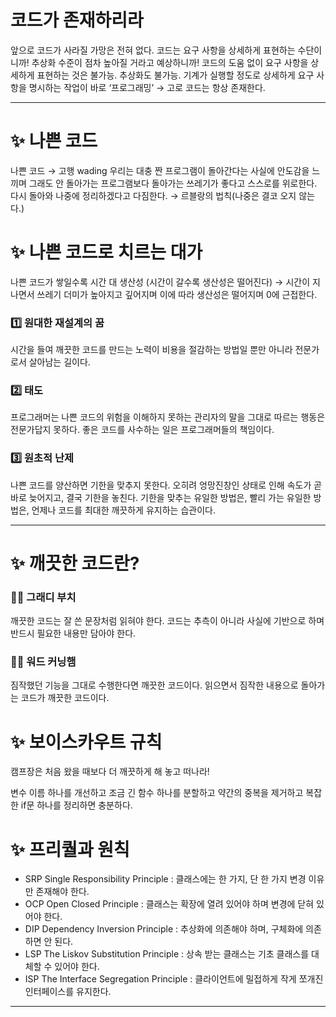 # 코드가 존재하리라
앞으로 코드가 사라질 가망은 전혀 없다.
코드는 요구 사항을 상세하게 표현하는 수단이니까!
추상화 수준이 점차 높아질 거라고 예상하니까!
코드의 도움 없이 요구 사항을 상세하게 표현하는 것은 불가능.
추상화도 불가능.
기계가 실행할 정도로 상세하게 요구 사항을 명시하는 작업이 바로 ‘프로그래밍’ → 고로 코드는 항상 존재한다.

---

# ✨ 나쁜 코드
나쁜 코드 → 고행 wading
우리는 대충 짠 프로그램이 돌아간다는 사실에 안도감을 느끼며 그래도 안 돌아가는 프로그램보다 돌아가는 쓰레기가 좋다고 스스로를 위로한다.
다시 돌아와 나중에 정리하겠다고 다짐한다.
→ 르블랑의 법칙(나중은 결코 오지 않는다.)

# ✨ 나쁜 코드로 치르는 대가
나쁜 코드가 쌓일수록 시간 대 생산성 (시간이 갈수록 생산성은 떨어진다)
→ 시간이 지나면서 쓰레기 더미가 높아지고 깊어지며 이에 따라 생산성은 떨어지며 0에 근접한다.

### 1️⃣ 원대한 재설계의 꿈
시간을 들여 깨끗한 코드를 만드는 노력이 비용을 절감하는 방법일 뿐만 아니라 전문가로서 살아남는 길이다.

### 2️⃣ 태도
프로그래머는 나쁜 코드의 위험을 이해하지 못하는 관리자의 말을 그대로 따르는 행동은 전문가답지 못하다.
좋은 코드를 사수하는 일은 프로그래머들의 책임이다.

### 3️⃣ 원초적 난제
나쁜 코드를 양산하면 기한을 맞추지 못한다.
오히려 엉망진창인 상태로 인해 속도가 곧바로 늦어지고, 결국 기한을 놓친다.
기한을 맞추는 유일한 방법은, 빨리 가는 유일한 방법은, 언제나 코드를 최대한 깨끗하게 유지하는 습관이다.

---

# ✨ 깨끗한 코드란?

### 👨‍💻 그래디 부치
깨끗한 코드는 잘 쓴 문장처럼 읽혀야 한다.
코드는 추측이 아니라 사실에 기반으로 하며 반드시 필요한 내용만 담아야 한다.

### 👨‍💻 워드 커닝햄
짐작했던 기능을 그대로 수행한다면 깨끗한 코드이다.
읽으면서 짐작한 내용으로 돌아가는 코드가 깨끗한 코드이다.

# ✨ 보이스카우트 규칙
캠프장은 처음 왔을 때보다 더 깨끗하게 해 놓고 떠나라!

변수 이름 하나를 개선하고 조금 긴 함수 하나를 분할하고 약간의 중복을 제거하고 복잡한 if문 하나를 정리하면 충분하다.

# ✨ 프리퀄과 원칙

* SRP Single Responsibility Principle : 클래스에는 한 가지, 단 한 가지 변경 이유만 존재해야 한다.
* OCP Open Closed Principle : 클래스는 확장에 열려 있어야 하며 변경에 닫혀 있어야 한다.
* DIP Dependency Inversion Principle : 추상화에 의존해야 하며, 구체화에 의존하면 안 된다.
* LSP The Liskov Substitution Principle : 상속 받는 클래스는 기초 클래스를 대체할 수 있어야 한다.
* ISP The Interface Segregation Principle : 클라이언트에 밀접하게 작게 쪼개진 인터페이스를 유지한다.

---
